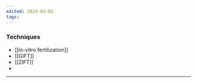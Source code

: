 ```yaml
---
edited: 2024-03-02
tags:
---
```

### Techniques
- [[in-vitro fertilization]]
- [[GIFT]]
- [[ZIFT]]
- 

---
